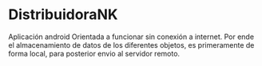 # DistribuidoraNK
Aplicación android
Orientada a funcionar sin conexión a internet.
Por ende el almacenamiento de datos de los diferentes objetos, es primeramente de forma local, para posterior envio al servidor remoto.
